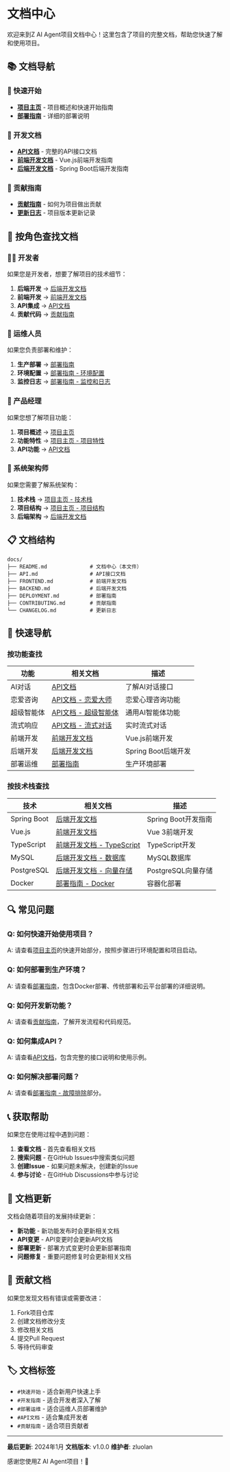 # 文档中心

欢迎来到Z AI Agent项目文档中心！这里包含了项目的完整文档，帮助您快速了解和使用项目。

## 📚 文档导航

### 🚀 快速开始
- **[项目主页](../README.md)** - 项目概述和快速开始指南
- **[部署指南](./DEPLOYMENT.md)** - 详细的部署说明

### 📖 开发文档
- **[API文档](./API.md)** - 完整的API接口文档
- **[前端开发文档](./FRONTEND.md)** - Vue.js前端开发指南
- **[后端开发文档](./BACKEND.md)** - Spring Boot后端开发指南

### 🤝 贡献指南
- **[贡献指南](./CONTRIBUTING.md)** - 如何为项目做出贡献
- **[更新日志](./CHANGELOG.md)** - 项目版本更新记录

## 🎯 按角色查找文档

### 👨‍💻 开发者
如果您是开发者，想要了解项目的技术细节：

1. **后端开发** → [后端开发文档](./BACKEND.md)
2. **前端开发** → [前端开发文档](./FRONTEND.md)
3. **API集成** → [API文档](./API.md)
4. **贡献代码** → [贡献指南](./CONTRIBUTING.md)

### 🚀 运维人员
如果您负责部署和维护：

1. **生产部署** → [部署指南](./DEPLOYMENT.md)
2. **环境配置** → [部署指南 - 环境配置](./DEPLOYMENT.md#环境要求)
3. **监控日志** → [部署指南 - 监控和日志](./DEPLOYMENT.md#监控和日志)

### 👥 产品经理
如果您想了解项目功能：

1. **项目概述** → [项目主页](../README.md)
2. **功能特性** → [项目主页 - 项目特性](../README.md#-项目特性)
3. **API功能** → [API文档](./API.md)

### 🔧 系统架构师
如果您需要了解系统架构：

1. **技术栈** → [项目主页 - 技术栈](../README.md#-技术栈)
2. **项目结构** → [项目主页 - 项目结构](../README.md#-项目结构)
3. **后端架构** → [后端开发文档](./BACKEND.md)

## 📋 文档结构

```
docs/
├── README.md              # 文档中心（本文件）
├── API.md                 # API接口文档
├── FRONTEND.md            # 前端开发文档
├── BACKEND.md             # 后端开发文档
├── DEPLOYMENT.md          # 部署指南
├── CONTRIBUTING.md        # 贡献指南
└── CHANGELOG.md           # 更新日志
```

## 🎯 快速导航

### 按功能查找

| 功能 | 相关文档 | 描述 |
|------|----------|------|
| AI对话 | [API文档](./API.md) | 了解AI对话接口 |
| 恋爱咨询 | [API文档 - 恋爱大师](./API.md#1-ai恋爱大师接口) | 恋爱心理咨询功能 |
| 超级智能体 | [API文档 - 超级智能体](./API.md#2-ai超级智能体接口) | 通用AI智能体功能 |
| 流式响应 | [API文档 - 流式对话](./API.md#12-流式对话-sse) | 实时流式对话 |
| 前端开发 | [前端开发文档](./FRONTEND.md) | Vue.js前端开发 |
| 后端开发 | [后端开发文档](./BACKEND.md) | Spring Boot后端开发 |
| 部署运维 | [部署指南](./DEPLOYMENT.md) | 生产环境部署 |

### 按技术栈查找

| 技术 | 相关文档 | 描述 |
|------|----------|------|
| Spring Boot | [后端开发文档](./BACKEND.md) | Spring Boot开发指南 |
| Vue.js | [前端开发文档](./FRONTEND.md) | Vue 3前端开发 |
| TypeScript | [前端开发文档 - TypeScript](./FRONTEND.md#typescript配置) | TypeScript开发 |
| MySQL | [后端开发文档 - 数据库](./BACKEND.md#数据库设计) | MySQL数据库 |
| PostgreSQL | [后端开发文档 - 向量存储](./BACKEND.md#数据库设计) | PostgreSQL向量存储 |
| Docker | [部署指南 - Docker](./DEPLOYMENT.md#1-使用docker部署) | 容器化部署 |

## 🔍 常见问题

### Q: 如何快速开始使用项目？
A: 请查看[项目主页](../README.md)的快速开始部分，按照步骤进行环境配置和项目启动。

### Q: 如何部署到生产环境？
A: 请查看[部署指南](./DEPLOYMENT.md)，包含Docker部署、传统部署和云平台部署的详细说明。

### Q: 如何开发新功能？
A: 请查看[贡献指南](./CONTRIBUTING.md)，了解开发流程和代码规范。

### Q: 如何集成API？
A: 请查看[API文档](./API.md)，包含完整的接口说明和使用示例。

### Q: 如何解决部署问题？
A: 请查看[部署指南 - 故障排除](./DEPLOYMENT.md#故障排除)部分。

## 📞 获取帮助

如果您在使用过程中遇到问题：

1. **查看文档** - 首先查看相关文档
2. **搜索问题** - 在GitHub Issues中搜索类似问题
3. **创建Issue** - 如果问题未解决，创建新的Issue
4. **参与讨论** - 在GitHub Discussions中参与讨论

## 🔄 文档更新

文档会随着项目的发展持续更新：

- **新功能** - 新功能发布时会更新相关文档
- **API变更** - API变更时会更新API文档
- **部署更新** - 部署方式变更时会更新部署指南
- **问题修复** - 重要问题修复时会更新相关文档

## 📝 贡献文档

如果您发现文档有错误或需要改进：

1. Fork项目仓库
2. 创建文档修改分支
3. 修改相关文档
4. 提交Pull Request
5. 等待代码审查

## 🏷️ 文档标签

- `#快速开始` - 适合新用户快速上手
- `#开发指南` - 适合开发者深入了解
- `#部署运维` - 适合运维人员部署维护
- `#API文档` - 适合集成开发者
- `#贡献指南` - 适合项目贡献者

---

**最后更新**: 2024年1月
**文档版本**: v1.0.0
**维护者**: zluolan

感谢您使用Z AI Agent项目！🎉
